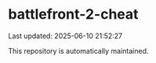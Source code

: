 # battlefront-2-cheat

Last updated: 2025-06-10 21:52:27

This repository is automatically maintained.
